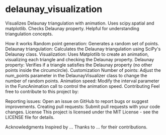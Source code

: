 # delaunay_visualization
Visualizes Delaunay triangulation with animation. Uses scipy.spatial and matplotlib. Checks Delaunay property. Helpful for understanding triangulation concepts.

How it works
Random point generation: Generates a random set of points.
Delaunay triangulation: Calculates the Delaunay triangulation using SciPy's Delaunay class.
Visualization: Uses Matplotlib to create an animation, visualizing each triangle and checking the Delaunay property.
Delaunay property: Verifies if a triangle satisfies the Delaunay property (no other points inside the circumcircle).
Customization
Number of points: Adjust the num_points parameter in the DelaunayVisualizer class to change the number of random points.
Animation speed: Modify the interval parameter in the FuncAnimation call to control the animation speed.
Contributing
Feel free to contribute to this project by:

Reporting issues: Open an issue on GitHub to report bugs or suggest improvements.
Creating pull requests: Submit pull requests with your code changes.
License
This project is licensed under the MIT License - see the LICENSE file for details.

Acknowledgments
Inspired by ...
Thanks to ... for their contributions.
